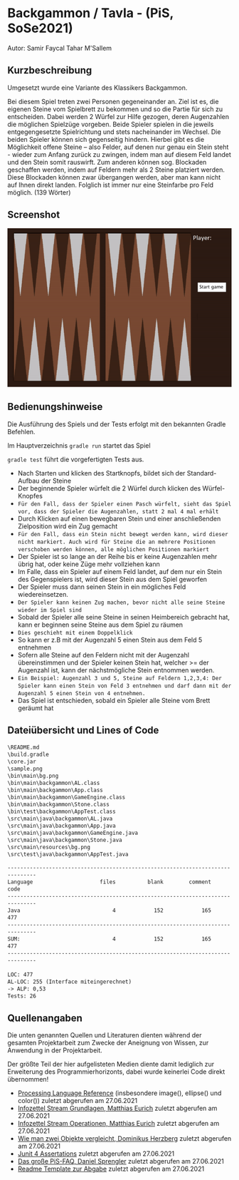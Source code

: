# Backgammon / Tavla - (PiS, SoSe2021)


Autor: Samir Faycal Tahar M'Sallem


## Kurzbeschreibung 

Umgesetzt wurde eine Variante des Klassikers Backgammon. 

Bei diesem Spiel treten zwei Personen gegeneinander an. Ziel ist es, die eigenen Steine vom Spielbrett zu bekommen und so die Partie für sich zu entscheiden. Dabei werden 2 Würfel zur Hilfe gezogen, deren Augenzahlen die möglichen Spielzüge vorgeben. Beide Spieler spielen in die jeweils entgegengesetzte Spielrichtung und stets nacheinander im Wechsel. Die beiden Spieler können sich gegenseitig hindern. Hierbei gibt es die Möglichkeit offene Steine – also Felder, auf denen nur genau ein Stein steht - wieder zum Anfang zurück zu zwingen, indem man auf diesem Feld landet und den Stein somit rauswirft. Zum anderen können sog. Blockaden geschaffen werden, indem auf Feldern mehr als 2 Steine platziert werden. Diese Blockaden können zwar übergangen werden, aber man kann nicht auf Ihnen direkt landen. Folglich ist immer nur eine Steinfarbe pro Feld möglich.  (139 Wörter)

## Screenshot

![Screenshot](sample_game.gif)

## Bedienungshinweise

Die Ausführung des Spiels und der Tests erfolgt mit den bekannten Gradle Befehlen.

Im Hauptverzeichnis `gradle run` startet das Spiel

`gradle test` führt die vorgefertigten Tests aus.

- Nach Starten und klicken des Startknopfs, bildet sich der Standard-Aufbau der Steine 
- Der beginnende Spieler würfelt die 2 Würfel durch klicken des Würfel-Knopfes
- `Für den Fall, dass der Spieler einen Pasch würfelt, sieht das Spiel vor, dass der Spieler die Augenzahlen, statt 2 mal 4 mal erhält`
- Durch Klicken auf einen bewegbaren Stein und einer anschließenden Zielposition wird ein Zug gemacht
- `Für den Fall, dass ein Stein nicht bewegt werden kann, wird dieser nicht markiert. Auch wird für Steine die an mehrere Positionen verschoben werden können, alle möglichen Positionen markiert`
- Der Spieler ist so lange an der Reihe bis er keine Augenzahlen mehr übrig hat, oder keine Züge mehr vollziehen kann
- Im Falle, dass ein Spieler auf einem Feld landet, auf dem nur ein Stein des Gegenspielers ist, wird dieser Stein aus dem Spiel geworfen
- Der Spieler muss dann seinen Stein in ein mögliches Feld wiedereinsetzen.
- `Der Spieler kann keinen Zug machen, bevor nicht alle seine Steine wieder im Spiel sind`
- Sobald der Spieler alle seine Steine in seinen Heimbereich gebracht hat, kann er beginnen seine Steine aus dem Spiel zu räumen
- `Dies geschieht mit einem Doppelklick`
- So kann er z.B mit der Augenzahl 5 einen Stein aus dem Feld 5 entnehmen
- Sofern alle Steine auf den Feldern nicht mit der Augenzahl übereinstimmen und der Spieler keinen Stein hat, welcher >= der Augenzahl ist, kann der nächstmögliche Stein entnommen werden.
- `Ein Beispiel: Augenzahl 3 und 5, Steine auf Feldern 1,2,3,4: Der Spieler kann einen Stein von Feld 3 entnehmen und darf dann mit der Augenzahl 5 einen Stein von 4 entnehmen.`
- Das Spiel ist entschieden, sobald ein Spieler alle Steine vom Brett geräumt hat


## Dateiübersicht und Lines of Code
		     
```
\README.md
\build.gradle
\core.jar
\sample.png
\bin\main\bg.png
\bin\main\backgammon\AL.class
\bin\main\backgammon\App.class
\bin\main\backgammon\GameEngine.class
\bin\main\backgammon\Stone.class
\bin\test\backgammon\AppTest.class
\src\main\java\backgammon\AL.java
\src\main\java\backgammon\App.java
\src\main\java\backgammon\GameEngine.java
\src\main\java\backgammon\Stone.java
\src\main\resources\bg.png
\src\test\java\backgammon\AppTest.java
```		

```		
-------------------------------------------------------------------------------
Language                     files          blank        comment           code
-------------------------------------------------------------------------------
Java                             4            152            165            477
-------------------------------------------------------------------------------
SUM:                             4            152            165            477
-------------------------------------------------------------------------------

LOC: 477
AL-LOC: 255 (Interface miteingerechnet)
-> ALP: 0,53
Tests: 26
```


## Quellenangaben
Die unten genannten Quellen und Literaturen dienten während der gesamten Projektarbeit zum Zwecke der Aneignung von Wissen, zur Anwendung in der Projektarbeit.

Der größte Teil der hier aufgelisteten Medien diente damit lediglich zur Erweiterung des Programmierhorizonts, dabei wurde keinerlei Code direkt übernommen!
- [Processing Language Reference](https://processing.org/reference/) (insbesondere image(), ellipse() und color()) zuletzt abgerufen am 27.06.2021
- [Infozettel Stream Grundlagen, Matthias Eurich](https://moodle.thm.de/pluginfile.php/325977/mod_resource/content/4/02_streams.html) zuletzt abgerufen am 27.06.2021
- [Infozettel Stream Operationen, Matthias Eurich](https://moodle.thm.de/pluginfile.php/325978/mod_resource/content/1/03_streams.html) zuletzt abgerufen am 27.06.2021
- [Wie man zwei Objekte vergleicht, Dominikus Herzberg](https://drive.google.com/file/d/1kYmFtx-mALCyR1FSVfQ6RgzbIrv4Sa-M/view) zuletzt abgerufen am 27.06.2021
- [Junit 4 Assertations](https://github.com/junit-team/junit4/wiki/Assertions) zuletzt abgerufen am 27.06.2021
- [Das große PiS-FAQ, Daniel Sprengler](https://github.com/DSpengler99/pis_faq_ss21) zuletzt abgerufen am 27.06.2021
- [Readme Template zur Abgabe](https://moodle.thm.de/pluginfile.php/796890/mod_resource/content/0/README.Template.md) zuletzt abgerufen am 27.06.2021








